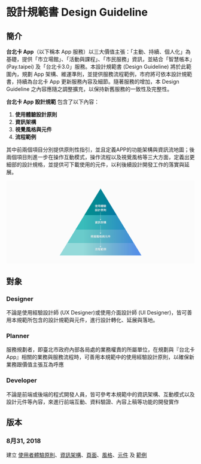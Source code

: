 # 設計規範書 Design Guideline

## 簡介

**台北卡 App**（以下稱本 App 服務）以三大價值主張：「主動、持續、個人化」為基礎，提供「市立場館」、「活動與課程」、「市民服務」資訊，並結合「智慧帳本」\(Pay.taipei\) 及「台北卡3.0」服務。本設計規範書 \(Design Guideline\) 將於此範圍內，規劃 App 架構、維運準則，並提供服務流程範例，市府將可依本設計規範書，持續為台北卡 App 更新服務內容及細節。隨著服務的增加，本 Design Guideline 之內容應隨之調整擴充，以保持新舊服務的一致性及完整性。

**台北卡 App 設計規範** 包含了以下內容：

1. **使用體驗設計原則**
2. **資訊架構**
3. **視覺風格與元件**
4. **流程範例**

其中前兩個項目分別提供原則性指引，並且定義APP的功能架構與資訊流地圖；後兩個項目則進一步在操作互動模式，操作流程以及視覺風格等三大方面，定義出更細部的設計規格，並提供可下載使用的元件，以利後續設計開發工作的落實與延展。

![](.gitbook/assets/guideline-structure.png)

## 對象

### Designer

不論是使用經驗設計師 \(UX Designer\)或使用介面設計師 \(UI Designer\)，皆可善用本規範所包含的設計規範與元件，進行設計轉化、延展與落地。

### Planner

服務規劃者，即臺北市政府內部各局處的業務權責的所屬單位，在規劃與『台北卡 App』相關的業務與服務流程時，可善用本規範中的使用經驗設計原則，以確保新業務跟價值主張互為呼應

### Developer

不論是前端或後端的程式開發人員，皆可參考本規範中的資訊架構、互動模式以及設計元件等內容，來進行前端互動、資料驗證、內容上稿等功能的開發實作

## 版本

### 8月31, 2018

建立 [使用者體驗原則](principle.md)、[資訊架構](pages-1/)、[頁面](pages-1/mian-pages.md)、[風格](styles/)、[元件](component/) 及 [範例](showcase/)

